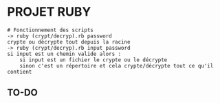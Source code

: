 # PROJET RUBY 
    # Fonctionnement des scripts
    -> ruby (crypt/decryp).rb password
    crypte ou décrypte tout depuis la racine
    -> ruby (crypt/decryp).rb input password
    si input est un chemin valide alors :
        si input est un fichier le crypte ou le décrypte
        sinon c'est un répertoire et cela crypte/décrypte tout ce qu'il contient
## TO-DO


